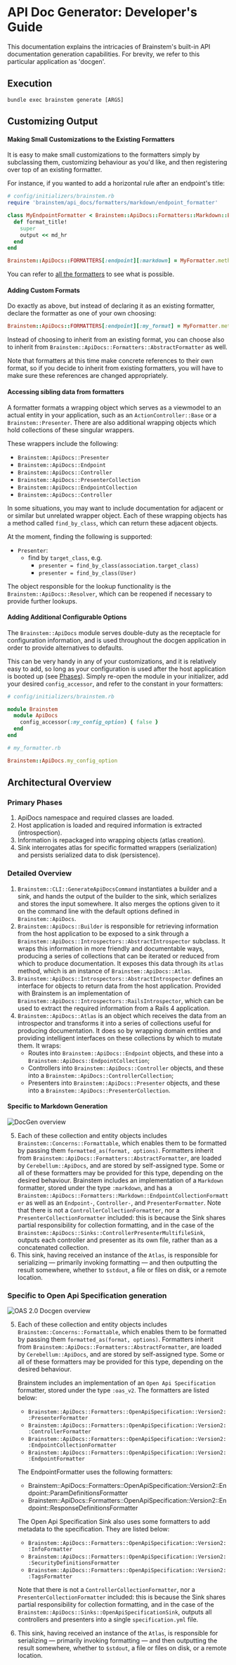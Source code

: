 # API Doc Generator: Developer's Guide

This documentation explains the intricacies of Brainstem's built-in API
documentation generation capabilities. For brevity, we refer to this
particular application as 'docgen'.

## Execution

`bundle exec brainstem generate [ARGS]`

## Customizing Output

#### Making Small Customizations to the Existing Formatters

It is easy to make small customizations to the formatters simply by subclassing
them, customizing behaviour as you'd like, and then registering over top of an
existing formatter.

For instance, if you wanted to add a horizontal rule after an endpoint's title:

```ruby
# config/initializers/brainstem.rb
require 'brainstem/api_docs/formatters/markdown/endpoint_formatter'

class MyEndpointFormatter < Brainstem::ApiDocs::Formatters::Markdown::EndpointFormatter
  def format_title!
    super
    output << md_hr
  end
end

Brainstem::ApiDocs::FORMATTERS[:endpoint][:markdown] = MyFormatter.method(:call)
```

You can refer to [all the formatters](../lib/brainstem/api_docs/formatters) to
see what is possible.

#### Adding Custom Formats

Do exactly as above, but instead of declaring it as an existing formatter,
declare the formatter as one of your own choosing:

```ruby
Brainstem::ApiDocs::FORMATTERS[:endpoint][:my_format] = MyFormatter.method(:call)
```

Instead of choosing to inherit from an existing format, you can choose also to
inherit from `Brainstem::ApiDocs::Formatters::AbstractFormatter` as well.

Note that formatters at this time make concrete references to their own format,
so if you decide to inherit from existing formatters, you will have to make
sure these references are changed appropriately.

#### Accessing sibling data from formatters

A formatter formats a wrapping object which serves as a viewmodel to an actual
entity in your application, such as an `ActionController::Base` or a
`Brainstem::Presenter`. There are also additional wrapping objects which hold
collections of these singular wrappers.

These wrappers include the following:

- `Brainstem::ApiDocs::Presenter`
- `Brainstem::ApiDocs::Endpoint`
- `Brainstem::ApiDocs::Controller`
- `Brainstem::ApiDocs::PresenterCollection`
- `Brainstem::ApiDocs::EndpointCollection`
- `Brainstem::ApiDocs::Controller`

In some situations, you may want to include documentation for adjacent or or
similar but unrelated wrapper object. Each of these wrapping objects has a
method called `find_by_class`, which can return these adjacent objects.

At the moment, finding the following is supported:

- `Presenter`:
    - find by `target_class`, e.g.
        - `presenter = find_by_class(association.target_class)`
        - `presenter = find_by_class(User)`

The object responsible for the lookup functionality is the
`Brainstem::ApiDocs::Resolver`, which can be reopened if necessary to provide
further lookups.

#### Adding Additional Configurable Options

The `Brainstem::ApiDocs` module serves double-duty as the receptacle for
configuration information, and is used throughout the docgen application in
order to provide alternatives to defaults.

This can be very handy in any of your customizations, and it is relatively easy
to add, so long as your configuration is used after the host application is
booted up (see [Phases](#phases)).  Simply re-open the module in your
initializer, add your desired `config_accessor`, and refer to the constant in
your formatters:

```ruby
# config/initializers/brainstem.rb

module Brainstem
  module ApiDocs
    config_accessor(:my_config_option) { false }
  end
end
```

```ruby
# my_formatter.rb

Brainstem::ApiDocs.my_config_option
```

## Architectural Overview

### Primary Phases

1. ApiDocs namespace and required classes are loaded.
2. Host application is loaded and required information is extracted
   (introspection).
3. Information is repackaged into wrapping objects (atlas creation).
4. Sink interrogates atlas for specific formatted wrappers (serialization) and
   persists serialized data to disk (persistence).


### Detailed Overview

1. `Brainstem::CLI::GenerateApiDocsCommand` instantiates a builder and a sink,
   and hands the output of the builder to the sink, which serializes and stores
   the input somewhere. It also merges the options given to it on the command
   line with the default options defined in `Brainstem::ApiDocs`.
2. `Brainstem::ApiDocs::Builder` is responsible for retrieving information from
   the host application to be exposed to a sink through a
   `Brainstem::ApiDocs::Introspectors::AbstractIntrospector` subclass. It wraps
   this information in more friendly and documentable ways, producing a series
   of collections that can be iterated or reduced from which to produce
   documentation. It exposes this data through its `atlas` method, which is an
   instance of `Brainstem::ApiDocs::Atlas`.
3. `Brainstem::ApiDocs::Introspectors::AbstractIntrospector` defines an
   interface for objects to return data from the host application. Provided
   with Brainstem is an implementation of
   `Brainstem::ApiDocs::Introspectors::RailsIntrospector`, which can be used to
   extract the required information from a Rails 4 application.
4. `Brainstem::ApiDocs::Atlas` is an object which receives the data from an
introspector and transforms it into a series of collections useful for
producing documentation. It does so by wrapping domain entities and providing
intelligent interfaces on these collections by which to mutate them. It wraps:
    - Routes into `Brainstem::ApiDocs::Endpoint` objects, and these into a
      `Brainstem::ApiDocs::EndpointCollection`;
    - Controllers into `Brainstem::ApiDocs::Controller` objects, and these into
      a `Brainstem::ApiDocs::ControllerCollection`;
    - Presenters into `Brainstem::ApiDocs::Presenter` objects, and these into a
      `Brainstem::ApiDocs::PresenterCollection`.

#### Specific to Markdown Generation

![DocGen overview](./docgen.png)

5. Each of these collection and entity objects includes
   `Brainstem::Concerns::Formattable`, which enables them to be formatted by
   passing them `formatted_as(format, options)`. Formatters inherit from
   `Brainstem::ApiDocs::Formatters::AbstractFormatter`, are loaded by
   `Cerebellum::ApiDocs`, and are stored by self-assigned type. Some or all of
   these formatters may be provided for this type, depending on the desired
   behaviour. Brainstem includes an implementation of a `Markdown` formatter,
   stored under the type `:markdown`, and has a
   `Brainstem::ApiDocs::Formatters::Markdown::EndpointCollectionFormatter` as
   well as an `Endpoint-`, `Controller-`, and `PresenterFormatter`. Note that
   there is not a `ControllerCollectionFormatter`, nor a
   `PresenterCollectionFormatter` included: this is because the Sink shares
   partial responsibility for collection formatting, and in the case of the
   `Brainstem::ApiDocs::Sinks::ControllerPresenterMultifileSink`, outputs each
   controller and presenter as its own file, rather than as a concatenated
   collection.
6. This sink, having received an instance of the `Atlas`, is responsible for
   serializing &mdash; primarily invoking formatting &mdash; and then outputting
   the result somewhere, whether to `$stdout`, a file or files on disk, or a
   remote location.

### Specific to Open Api Specification generation

![OAS 2.0 Docgen overview](./oas_2_docgen.png)

5. Each of these collection and entity objects includes
   `Brainstem::Concerns::Formattable`, which enables them to be formatted by
   passing them `formatted_as(format, options)`. Formatters inherit from
   `Brainstem::ApiDocs::Formatters::AbstractFormatter`, are loaded by
   `Cerebellum::ApiDocs`, and are stored by self-assigned type. Some or all of
   these formatters may be provided for this type, depending on the desired
   behaviour.

   Brainstem includes an implementation of an `Open Api Specification` formatter,
   stored under the type `:oas_v2`. The formatters are listed below:
   - `Brainstem::ApiDocs::Formatters::OpenApiSpecification::Version2::PresenterFormatter`
   - `Brainstem::ApiDocs::Formatters::OpenApiSpecification::Version2::ControllerFormatter`
   - `Brainstem::ApiDocs::Formatters::OpenApiSpecification::Version2::EndpointCollectionFormatter`
   - `Brainstem::ApiDocs::Formatters::OpenApiSpecification::Version2::EndpointFormatter`

   The EndpointFormatter uses the following formatters:
   - Brainstem::ApiDocs::Formatters::OpenApiSpecification::Version2::Endpoint::ParamDefinitionsFormatter
   - Brainstem::ApiDocs::Formatters::OpenApiSpecification::Version2::Endpoint::ResponseDefinitionsFormatter

   The Open Api Specification Sink also uses some formatters to add metadata to the specification. They
   are listed below:
   - `Brainstem::ApiDocs::Formatters::OpenApiSpecification::Version2::InfoFormatter`
   - `Brainstem::ApiDocs::Formatters::OpenApiSpecification::Version2::SecurityDefinitionsFormatter`
   - `Brainstem::ApiDocs::Formatters::OpenApiSpecification::Version2::TagsFormatter`

   Note that there is not a `ControllerCollectionFormatter`, nor a
   `PresenterCollectionFormatter` included: this is because the Sink shares
   partial responsibility for collection formatting, and in the case of the
   `Brainstem::ApiDocs::Sinks::OpenApiSpecificationSink`, outputs all
   controllers and presenters into a single `specification.yml` file.
6. This sink, having received an instance of the `Atlas`, is responsible for
   serializing &mdash; primarily invoking formatting &mdash; and then outputting
   the result somewhere, whether to `$stdout`, a file or files on disk, or a
   remote location.
